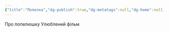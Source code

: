 ```yaml
---
{"title":"Попелка","dg-publish":true,"dg-metatags":null,"dg-home":null,"permalink":"/popelka/","dgPassFrontmatter":true,"noteIcon":""}
---
```


Про попелюшку
Улюблений фільм